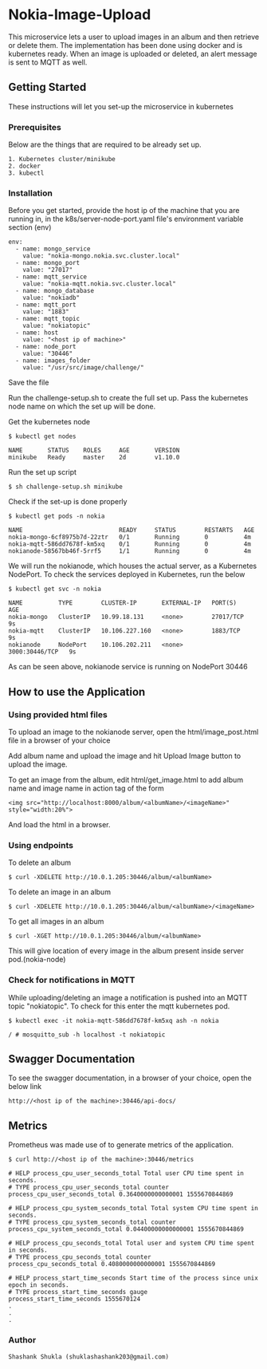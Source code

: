 # Nokia-Image-Upload

This microservice lets a user to upload images in an album and then retrieve or delete them. The implementation has been done using docker and is kubernetes ready.
When an image is uploaded or deleted, an alert message is sent to MQTT as well. 

## Getting Started

These instructions will let you set-up the microservice in kubernetes

### Prerequisites

Below are the things that are required to be already set up.

```
1. Kubernetes cluster/minikube
2. docker
3. kubectl 
```

### Installation
Before you get started, provide the host ip of the machine that you are running in, in the k8s/server-node-port.yaml file's environment variable section (env)

```
env:
  - name: mongo_service
	value: "nokia-mongo.nokia.svc.cluster.local"
  - name: mongo_port
	value: "27017"
  - name: mqtt_service
	value: "nokia-mqtt.nokia.svc.cluster.local"
  - name: mongo_database
	value: "nokiadb"
  - name: mqtt_port
	value: "1883"
  - name: mqtt_topic
	value: "nokiatopic"
  - name: host
	value: "<host ip of machine>"
  - name: node_port
	value: "30446"
  - name: images_folder
	value: "/usr/src/image/challenge/"

```
Save the file


Run the challenge-setup.sh to create the full set up. Pass the kubernetes node name on which the set up will be done.

Get the kubernetes node

```
$ kubectl get nodes

NAME       STATUS    ROLES     AGE       VERSION
minikube   Ready     master    2d        v1.10.0

```

Run the set up script

```
$ sh challenge-setup.sh minikube
```

Check if the set-up is done properly

```
$ kubectl get pods -n nokia

NAME                           READY     STATUS        RESTARTS   AGE
nokia-mongo-6cf8975b7d-22ztr   0/1       Running       0          4m
nokia-mqtt-586dd7678f-km5xq    0/1       Running       0          4m
nokianode-58567bb46f-5rrf5     1/1       Running       0          4m

```

We will run the nokianode, which houses the actual server, as a Kubernetes NodePort. To check the services deployed in Kubernetes, run the below

```
$ kubectl get svc -n nokia

NAME          TYPE        CLUSTER-IP       EXTERNAL-IP   PORT(S)          AGE
nokia-mongo   ClusterIP   10.99.18.131     <none>        27017/TCP        9s
nokia-mqtt    ClusterIP   10.106.227.160   <none>        1883/TCP         9s
nokianode     NodePort    10.106.202.211   <none>        3000:30446/TCP   9s

```

As can be seen above, nokianode service is running on NodePort 30446


## How to use the Application

### Using provided html files
To upload an image to the nokianode server, open the html/image_post.html file in a browser of your choice

Add album name and upload the image and hit Upload Image button to upload the image.


To get an image from the album, edit html/get_image.html to add album name and image name in action tag of the form
```
<img src="http://localhost:8000/album/<albumName>/<imageName>" style="width:20%">
```
And load the html in a browser.


### Using endpoints
To delete an album

```
$ curl -XDELETE http://10.0.1.205:30446/album/<albumName>
```

To delete an image in an album

```
$ curl -XDELETE http://10.0.1.205:30446/album/<albumName>/<imageName>
```

To get all images in an album

```
$ curl -XGET http://10.0.1.205:30446/album/<albumName>
```
This will give location of every image in the album present inside server pod.(nokia-node)


### Check for notifications in MQTT
While uploading/deleting an image a notification is pushed into an MQTT topic "nokiatopic". To check for this enter the mqtt kubernetes pod. 

```
$ kubectl exec -it nokia-mqtt-586dd7678f-km5xq ash -n nokia

/ # mosquitto_sub -h localhost -t nokiatopic

```


## Swagger Documentation
To see the swagger documentation, in a browser of your choice, open the below link

```
http://<host ip of the machine>:30446/api-docs/
```

## Metrics
Prometheus was made use of to generate metrics of the application.

```
$ curl http://<host ip of the machine>:30446/metrics

# HELP process_cpu_user_seconds_total Total user CPU time spent in seconds.
# TYPE process_cpu_user_seconds_total counter
process_cpu_user_seconds_total 0.3640000000000001 1555670844869

# HELP process_cpu_system_seconds_total Total system CPU time spent in seconds.
# TYPE process_cpu_system_seconds_total counter
process_cpu_system_seconds_total 0.04400000000000001 1555670844869

# HELP process_cpu_seconds_total Total user and system CPU time spent in seconds.
# TYPE process_cpu_seconds_total counter
process_cpu_seconds_total 0.4080000000000001 1555670844869

# HELP process_start_time_seconds Start time of the process since unix epoch in seconds.
# TYPE process_start_time_seconds gauge
process_start_time_seconds 1555670124
.
.
.
```


### Author
```
Shashank Shukla (shuklashashank203@gmail.com)
